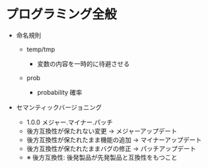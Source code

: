 # プログラミング全般

- 命名規則

  - temp/tmp

    - 変数の内容を一時的に待避させる

  - prob
    - probability 確率

- セマンティックバージョニング

  - 1.0.0 メジャー.マイナー.パッチ
  - 後方互換性が保たれない変更 -> メジャーアップデート
  - 後方互換性が保たれたまま機能の追加 -> マイナーアップデート
  - 後方互換性が保たれたままバグの修正 -> パッチアップデート
  - ※ 後方互換性: 後発製品が先発製品と互換性をもつこと
